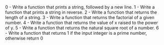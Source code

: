 0 - Write a function that prints a string, followed by a new line.
1 - Write a function that prints a string in reverse.
2 - Write a function that returns the length of a string.
3 - Write a function that returns the factorial of a given number.
4 - Write a function that returns the value of x raised to the power of y.
5 - Write a function that returns the natural square root of a number.
6 - Write a function that returns 1 if the input integer is a prime number, otherwise return 0

